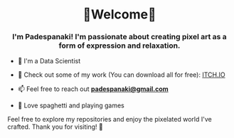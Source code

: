 <h1 align="center">🧁Welcome🧁</h1>
<h3 align="center">I'm Padespanaki! I'm passionate about creating pixel art as a form of expression and relaxation.</h3>

- 🍭 I'm a Data Scientist

- 🎨 Check out some of my work (You can download all for free): [ITCH.IO]([https://medium.com/@o.eleftherakou](https://padespanaki.itch.io/))

- 📫 Feel free to reach out **padespanaki@gmail.com**

- 🍝 Love spaghetti and playing games

Feel free to explore my repositories and enjoy the pixelated world I've crafted. Thank you for visiting! 🌟

